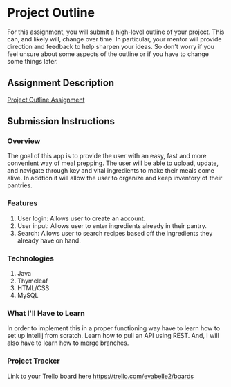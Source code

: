 # Project Outline
For this assignment, you will submit a high-level outline of your project. This can, and likely will, change over time. In particular, your mentor will provide direction and feedback to help sharpen your ideas. So don't worry if you feel unsure about some aspects of the outline or if you have to change some things later.

## Assignment Description
[Project Outline Assignment](https://education.launchcode.org/liftoff/modules/assignments/project-outline)

## Submission Instructions

### Overview
The goal of this app is to provide the user with an easy,
fast and more convenient way of meal prepping. 
The user will be able to upload, update, 
and navigate through key and vital ingredients 
to make their meals come alive. In addtion it will 
allow the user to organize and keep inventory of 
their pantries.


### Features
1. User login: Allows user to create an account.
2. User input: Allows user to enter ingredients already in their pantry.
3. Search: Allows user to search recipes based off the ingredients they already have on hand.
### Technologies
1.  Java
2. Thymeleaf
3. HTML/CSS
4. MySQL
### What I'll Have to Learn
In order to implement this in a proper functioning way have
to learn how to set up Intellij from scratch.
Learn how to pull an API using REST. And, 
I will also have to learn how to merge branches.
### Project Tracker
Link to your Trello board here
https://trello.com/evabelle2/boards